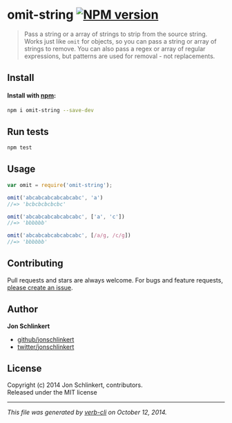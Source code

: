 # omit-string [![NPM version](https://badge.fury.io/js/omit-string.svg)](http://badge.fury.io/js/omit-string)

> Pass a string or a array of strings to strip from the source string. Works just like `omit` for objects, so you can pass a string or array of strings to remove. You can also pass a regex or array of regular expressions, but patterns are used for removal - not replacements.

## Install
#### Install with [npm](npmjs.org):

```bash
npm i omit-string --save-dev
```

## Run tests

```bash
npm test
```

## Usage

```js
var omit = require('omit-string');

omit('abcabcabcabcabcabc', 'a')
//=> 'bcbcbcbcbcbc'

omit('abcabcabcabcabcabc', ['a', 'c'])
//=> 'bbbbbb'

omit('abcabcabcabcabcabc', [/a/g, /c/g])
//=> 'bbbbbb'
```

## Contributing
Pull requests and stars are always welcome. For bugs and feature requests, [please create an issue][issues].

## Author

**Jon Schlinkert**
 
+ [github/jonschlinkert](https://github.com/jonschlinkert)
+ [twitter/jonschlinkert](http://twitter.com/jonschlinkert) 

## License
Copyright (c) 2014 Jon Schlinkert, contributors.  
Released under the MIT license

***

_This file was generated by [verb-cli](https://github.com/assemble/verb-cli) on October 12, 2014._

[issues]: https://github.com/jonschlinkert/string-omit/issues